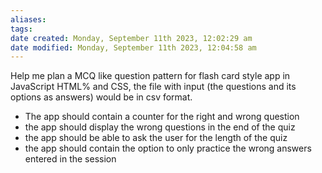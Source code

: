 ```yaml
---
aliases: 
tags: 
date created: Monday, September 11th 2023, 12:02:29 am
date modified: Monday, September 11th 2023, 12:04:58 am
---
```

Help me plan a MCQ like question pattern for flash card style app in JavaScript HTML% and CSS, the file with input (the questions and its options as answers) would be in csv format. 

- The app should contain a counter for the right and wrong question
- the app should display the wrong questions in the end of the quiz
- the app should be able to ask the user for the length of the quiz
- the app should contain the option to only practice the wrong answers entered in the session